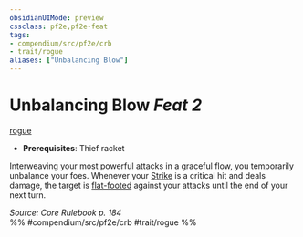 ```yaml
---
obsidianUIMode: preview
cssclass: pf2e,pf2e-feat
tags:
- compendium/src/pf2e/crb
- trait/rogue
aliases: ["Unbalancing Blow"]
---
```

# Unbalancing Blow  *Feat 2*  
[rogue](rules/traits/rogue.md)  

- **Prerequisites**: Thief racket

Interweaving your most powerful attacks in a graceful flow, you temporarily unbalance your foes. Whenever your [Strike](rules/actions/strike.md) is a critical hit and deals damage, the target is [flat-footed](rules/conditions.md#Flat-footed) against your attacks until the end of your next turn.

*Source: Core Rulebook p. 184*  
%% #compendium/src/pf2e/crb #trait/rogue %%